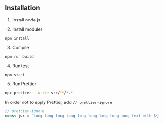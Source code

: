 ## Installation
1. Install node.js

2. Install modules
```bash
npm install
```

3. Compile
```bash
npm run build
```

4. Run test
```bash
npm start
```

5.  Run Prettier
```bash
npx prettier --write src/**/*.*
```
In order not to apply Prettier, add `// prettier-ignore`
```javascript
// prettier-ignore
const jsx = `Long long long long long long long long long text with ${text.length} characters.`
```
